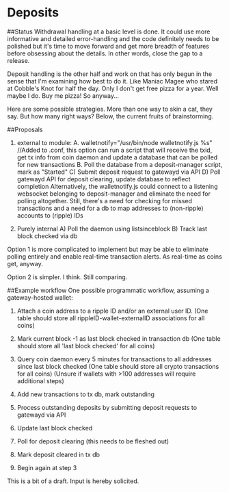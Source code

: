 Deposits
============
##Status
Withdrawal handling at a basic level is done. It could use more informative
and detailed error-handling and the code definitely needs to be polished
but it's time to move forward and get more breadth of features before
obsessing about the details. In other words, close the gap to a release.

Deposit handling is the other half and work on that has only begun in
the sense that I'm examining how best to do it. Like Maniac Magee who
stared at Cobble's Knot for half the day. Only I don't get free pizza
for a year. Well maybe I do. Buy me pizza! So anyway...

Here are some possible strategies.
More than one way to skin a cat, they say.
But how many right ways? Below, the current fruits of brainstorming.

##Proposals

1. external to module:
 A. walletnotify="/usr/bin/node walletnotify.js %s" //Added to <coin>.conf, this option
can run a script that will receive the txid, get tx info from coin daemon
and update a database that can be polled for new transactions
 B. Poll the database from a deposit-manager script, mark as "Started"
  C) Submit deposit request to gatewayd via API
  D) Poll gatewayd API for deposit clearing, update database to reflect completion
  Alternatively, the walletnotify.js could connect to a listening websocket
belonging to deposit-manager and eliminate the need for polling altogether.
Still, there's a need for checking for missed transactions and a need for
a db to map addresses to (non-ripple) accounts to (ripple) IDs

2. Purely internal
  A) Poll the daemon using listsinceblock
  B) Track last block checked via db
  
Option 1 is more complicated to implement but may be able to eliminate polling entirely
and enable real-time transaction alerts. As real-time as coins get, anyway.

Option 2 is simpler. I think. Still comparing.


##Example workflow
One possible programmatic workflow, assuming a gateway-hosted wallet:
1. Attach a coin address to a ripple ID and/or an external user ID.
 (One table should store all rippleID-wallet-externalID associations for all coins)

2. Mark current block -1 as last block checked in transaction db
(One table should store all 'last block checked' for all coins)

3. Query coin daemon every 5 minutes for transactions to all addresses since last block checked
(One table should store all crypto transactions for all coins)
(Unsure if wallets with >100 addresses will require additional steps)

4. Add new transactions to tx db, mark outstanding

5. Process outstanding deposits by submitting deposit requests to gatewayd via API

6. Update last block checked

7. Poll for deposit clearing (this needs to be fleshed out)

8. Mark deposit cleared in tx db

9. Begin again at step 3


This is a bit of a draft. Input is hereby solicited.
